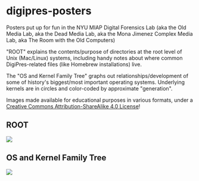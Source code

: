 # digipres-posters

Posters put up for fun in the NYU MIAP Digital Forensics Lab (aka the Old Media Lab, aka the Dead Media Lab, aka the Mona Jimenez Complex Media Lab, aka The Room with the Old Computers)

"ROOT" explains the contents/purpose of directories at the root level of Unix (Mac/Linux) systems, including handy notes about where common DigiPres-related files (like Homebrew installations) live.

The "OS and Kernel Family Tree" graphs out relationships/development of some of history's biggest/most important operating systems. Underlying kernels are in circles and color-coded by approximate "generation".

Images made available for educational purposes in various formats, under a [Creative Commons Attribution-ShareAlike 4.0 License](https://creativecommons.org/licenses/by-sa/4.0/)!

## ROOT

![](https://raw.githubusercontent.com/MIAPtech/digipres-posters/master/ROOT.jpg)



## OS and Kernel Family Tree

![](https://raw.githubusercontent.com/MIAPtech/digipres-posters/master/OS_kernal_family_tree.jpg)
